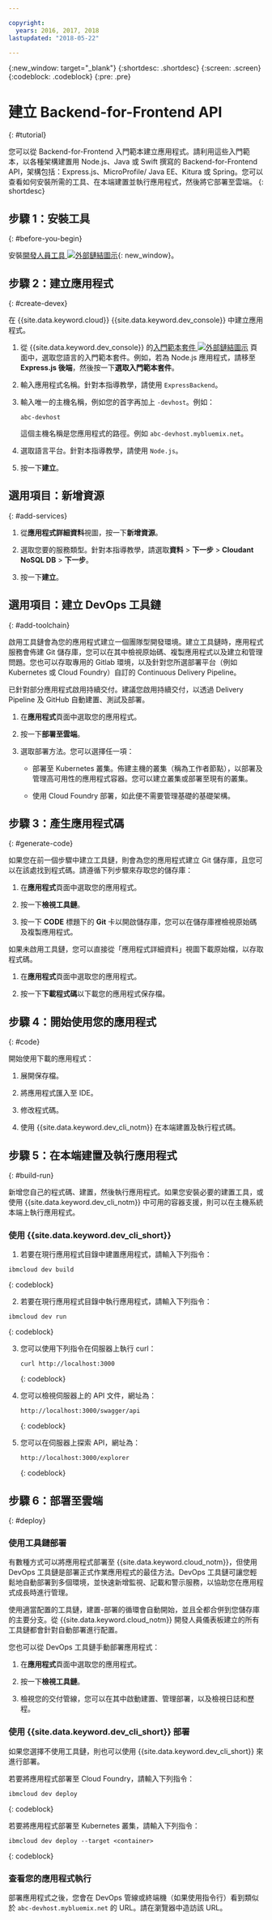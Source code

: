 ```yaml
---

copyright:
  years: 2016, 2017, 2018
lastupdated: "2018-05-22"

---
```


{:new_window: target="_blank"}
{:shortdesc: .shortdesc}
{:screen: .screen}
{:codeblock: .codeblock}
{:pre: .pre}

# 建立 Backend-for-Frontend API
{: #tutorial}

您可以從 Backend-for-Frontend 入門範本建立應用程式。請利用這些入門範本，以各種架構建置用 Node.js、Java 或 Swift 撰寫的 Backend-for-Frontend API，架構包括：Express.js、MicroProfile/ Java EE、Kitura 或 Spring。您可以查看如何安裝所需的工具、在本端建置並執行應用程式，然後將它部署至雲端。
{: shortdesc}

## 步驟 1：安裝工具
{: #before-you-begin}

安裝[開發人員工具 ![外部鏈結圖示](../../icons/launch-glyph.svg "外部鏈結圖示")](https://github.com/IBM-Bluemix/ibm-cloud-developer-tools){: new_window}。

## 步驟 2：建立應用程式
{: #create-devex}

在 {{site.data.keyword.cloud}} {{site.data.keyword.dev_console}} 中建立應用程式。

1. 從 {{site.data.keyword.dev_console}} 的[入門範本套件 ![外部鏈結圖示](../../icons/launch-glyph.svg "外部鏈結圖示")](https://console.ng.bluemix.net/developer/appservice/starter-kits/) 頁面中，選取您語言的入門範本套件。例如，若為 Node.js 應用程式，請移至 **Express.js 後端**，然後按一下**選取入門範本套件**。

2. 輸入應用程式名稱。針對本指導教學，請使用 `ExpressBackend`。

3. 輸入唯一的主機名稱，例如您的首字再加上 `-devhost`。例如：

	```
	abc-devhost
	```

	這個主機名稱是您應用程式的路徑。例如 `abc-devhost.mybluemix.net`。

4. 選取語言平台。針對本指導教學，請使用 `Node.js`。

5. 按一下**建立**。

## 選用項目：新增資源
{: #add-services}

1. 從**應用程式詳細資料**視圖，按一下**新增資源**。

2. 選取您要的服務類型。針對本指導教學，請選取**資料** > **下一步** > **Cloudant NoSQL DB** > **下一步**。

3. 按一下**建立**。

## 選用項目：建立 DevOps 工具鏈
{: #add-toolchain}

啟用工具鏈會為您的應用程式建立一個團隊型開發環境。建立工具鏈時，應用程式服務會佈建 Git 儲存庫，您可以在其中檢視原始碼、複製應用程式以及建立和管理問題。您也可以存取專用的 Gitlab 環境，以及針對您所選部署平台（例如 Kubernetes 或 Cloud Foundry）自訂的 Continuous Delivery Pipeline。

已針對部分應用程式啟用持續交付。建議您啟用持續交付，以透過 Delivery Pipeline 及 GitHub 自動建置、測試及部署。

1. 在**應用程式**頁面中選取您的應用程式。

2. 按一下**部署至雲端**。

3. 選取部署方法。您可以選擇任一項：

	* 部署至 Kubernetes 叢集。佈建主機的叢集（稱為工作者節點），以部署及管理高可用性的應用程式容器。您可以建立叢集或部署至現有的叢集。

	* 使用 Cloud Foundry 部署，如此便不需要管理基礎的基礎架構。

## 步驟 3：產生應用程式碼
{: #generate-code}

如果您在前一個步驟中建立工具鏈，則會為您的應用程式建立 Git 儲存庫，且您可以在該處找到程式碼。請遵循下列步驟來存取您的儲存庫：

1. 在**應用程式**頁面中選取您的應用程式。

2. 按一下**檢視工具鏈**。

3. 按一下 **CODE** 標題下的 **Git** 卡以開啟儲存庫，您可以在儲存庫裡檢視原始碼及複製應用程式。

如果未啟用工具鏈，您可以直接從「應用程式詳細資料」視圖下載原始檔，以存取程式碼。

1. 在**應用程式**頁面中選取您的應用程式。

2. 按一下**下載程式碼**以下載您的應用程式保存檔。

## 步驟 4：開始使用您的應用程式
{: #code}

開始使用下載的應用程式：

1. 展開保存檔。

2. 將應用程式匯入至 IDE。

3. 修改程式碼。

4. 使用 {{site.data.keyword.dev_cli_notm}} 在本端建置及執行程式碼。

## 步驟 5：在本端建置及執行應用程式
{: #build-run}

新增您自己的程式碼、建置，然後執行應用程式。如果您安裝必要的建置工具，或使用 {{site.data.keyword.dev_cli_notm}} 中可用的容器支援，則可以在主機系統本端上執行應用程式。

### 使用 {{site.data.keyword.dev_cli_short}}

1. 若要在現行應用程式目錄中建置應用程式，請輸入下列指令：

  ```
  ibmcloud dev build
  ```
  {: codeblock}

2. 若要在現行應用程式目錄中執行應用程式，請輸入下列指令：

  ```
  ibmcloud dev run
  ```
  {: codeblock}

3. 您可以使用下列指令在伺服器上執行 curl：

   ```
   curl http://localhost:3000
   ```
   {: codeblock}

4. 您可以檢視伺服器上的 API 文件，網址為：

   ```
   http://localhost:3000/swagger/api
   ```
   {: codeblock}

5. 您可以在伺服器上探索 API，網址為：

   ```
   http://localhost:3000/explorer
   ```
   {: codeblock}

## 步驟 6：部署至雲端
{: #deploy}

### 使用工具鏈部署
有數種方式可以將應用程式部署至 {{site.data.keyword.cloud_notm}}，但使用 DevOps 工具鏈是部署正式作業應用程式的最佳方法。DevOps 工具鏈可讓您輕鬆地自動部署到多個環境，並快速新增監視、記載和警示服務，以協助您在應用程式成長時進行管理。

使用適當配置的工具鏈，建置-部署的循環會自動開始，並且全都合併到您儲存庫的主要分支。從 {{site.data.keyword.cloud_notm}} 開發人員儀表板建立的所有工具鏈都會針對自動部署進行配置。

您也可以從 DevOps 工具鏈手動部署應用程式：

1. 在**應用程式**頁面中選取您的應用程式。

2. 按一下**檢視工具鏈**。

3. 檢視您的交付管線，您可以在其中啟動建置、管理部署，以及檢視日誌和歷程。

### 使用 {{site.data.keyword.dev_cli_short}} 部署
如果您選擇不使用工具鏈，則也可以使用 {{site.data.keyword.dev_cli_short}} 來進行部署。

若要將應用程式部署至 Cloud Foundry，請輸入下列指令：

  ```
  ibmcloud dev deploy
  ```
  {: codeblock}

若要將應用程式部署至 Kubernetes 叢集，請輸入下列指令：

```
ibmcloud dev deploy --target <container>
```
{: codeblock}

### 查看您的應用程式執行
部署應用程式之後，您會在 DevOps 管線或終端機（如果使用指令行）看到類似於 `abc-devhost.mybluemix.net` 的 URL。請在瀏覽器中造訪該 URL。
